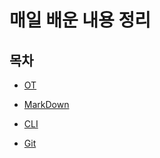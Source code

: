 # 매일 배운 내용 정리

## 목차 

* [OT](./ot/OT%20.md)

* [MarkDown](./markdown/MARK%20DOWN.md)

* [CLI](./CLI/CLI%20GUI%20.md)

* [Git](./git/Git%20%EB%B2%84%EC%A0%84%EA%B4%80%EB%A6%AC%20.md)
